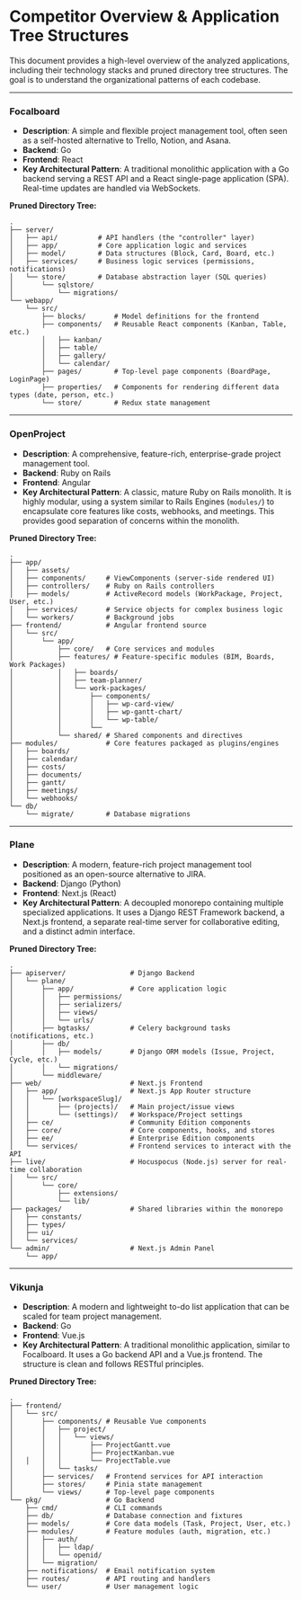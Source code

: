# Competitor Overview & Application Tree Structures

This document provides a high-level overview of the analyzed applications, including their technology stacks and pruned directory tree structures. The goal is to understand the organizational patterns of each codebase.

---

### **Focalboard**

*   **Description**: A simple and flexible project management tool, often seen as a self-hosted alternative to Trello, Notion, and Asana.
*   **Backend**: Go
*   **Frontend**: React
*   **Key Architectural Pattern**: A traditional monolithic application with a Go backend serving a REST API and a React single-page application (SPA). Real-time updates are handled via WebSockets.

**Pruned Directory Tree:**

```
.
├── server/
│   ├── api/          # API handlers (the "controller" layer)
│   ├── app/          # Core application logic and services
│   ├── model/        # Data structures (Block, Card, Board, etc.)
│   ├── services/     # Business logic services (permissions, notifications)
│   └── store/        # Database abstraction layer (SQL queries)
│       └── sqlstore/
│           └── migrations/
└── webapp/
    └── src/
        ├── blocks/       # Model definitions for the frontend
        ├── components/   # Reusable React components (Kanban, Table, etc.)
        │   ├── kanban/
        │   ├── table/
        │   ├── gallery/
        │   └── calendar/
        ├── pages/        # Top-level page components (BoardPage, LoginPage)
        ├── properties/   # Components for rendering different data types (date, person, etc.)
        └── store/        # Redux state management
```

---

### **OpenProject**

*   **Description**: A comprehensive, feature-rich, enterprise-grade project management tool.
*   **Backend**: Ruby on Rails
*   **Frontend**: Angular
*   **Key Architectural Pattern**: A classic, mature Ruby on Rails monolith. It is highly modular, using a system similar to Rails Engines (`modules/`) to encapsulate core features like costs, webhooks, and meetings. This provides good separation of concerns within the monolith.

**Pruned Directory Tree:**

```
.
├── app/
│   ├── assets/
│   ├── components/     # ViewComponents (server-side rendered UI)
│   ├── controllers/    # Ruby on Rails controllers
│   ├── models/         # ActiveRecord models (WorkPackage, Project, User, etc.)
│   ├── services/       # Service objects for complex business logic
│   └── workers/        # Background jobs
├── frontend/           # Angular frontend source
│   └── src/
│       └── app/
│           ├── core/   # Core services and modules
│           ├── features/ # Feature-specific modules (BIM, Boards, Work Packages)
│           │   ├── boards/
│           │   ├── team-planner/
│           │   └── work-packages/
│           │       ├── components/
│           │       │   ├── wp-card-view/
│           │       │   ├── wp-gantt-chart/
│           │       │   └── wp-table/
│           │       └──
│           └── shared/ # Shared components and directives
├── modules/            # Core features packaged as plugins/engines
│   ├── boards/
│   ├── calendar/
│   ├── costs/
│   ├── documents/
│   ├── gantt/
│   ├── meetings/
│   └── webhooks/
└── db/
    └── migrate/        # Database migrations
```

---

### **Plane**

*   **Description**: A modern, feature-rich project management tool positioned as an open-source alternative to JIRA.
*   **Backend**: Django (Python)
*   **Frontend**: Next.js (React)
*   **Key Architectural Pattern**: A decoupled monorepo containing multiple specialized applications. It uses a Django REST Framework backend, a Next.js frontend, a separate real-time server for collaborative editing, and a distinct admin interface.

**Pruned Directory Tree:**

```
.
├── apiserver/                # Django Backend
│   └── plane/
│       ├── app/              # Core application logic
│       │   ├── permissions/
│       │   ├── serializers/
│       │   ├── views/
│       │   └── urls/
│       ├── bgtasks/          # Celery background tasks (notifications, etc.)
│       ├── db/
│       │   ├── models/       # Django ORM models (Issue, Project, Cycle, etc.)
│       │   └── migrations/
│       └── middleware/
├── web/                      # Next.js Frontend
│   ├── app/                  # Next.js App Router structure
│   │   └── [workspaceSlug]/
│   │       ├── (projects)/   # Main project/issue views
│   │       └── (settings)/   # Workspace/Project settings
│   ├── ce/                   # Community Edition components
│   ├── core/                 # Core components, hooks, and stores
│   ├── ee/                   # Enterprise Edition components
│   └── services/             # Frontend services to interact with the API
├── live/                     # Hocuspocus (Node.js) server for real-time collaboration
│   └── src/
│       └── core/
│           ├── extensions/
│           └── lib/
├── packages/                 # Shared libraries within the monorepo
│   ├── constants/
│   ├── types/
│   ├── ui/
│   └── services/
└── admin/                    # Next.js Admin Panel
    └── app/
```

---

### **Vikunja**

*   **Description**: A modern and lightweight to-do list application that can be scaled for team project management.
*   **Backend**: Go
*   **Frontend**: Vue.js
*   **Key Architectural Pattern**: A traditional monolithic application, similar to Focalboard. It uses a Go backend API and a Vue.js frontend. The structure is clean and follows RESTful principles.

**Pruned Directory Tree:**

```
.
├── frontend/
│   └── src/
│       ├── components/ # Reusable Vue components
│       │   ├── project/
│       │   │   └── views/
│       │   │       ├── ProjectGantt.vue
│       │   │       ├── ProjectKanban.vue
│   │   │   │       └── ProjectTable.vue
│       │   └── tasks/
│       ├── services/   # Frontend services for API interaction
│       ├── stores/     # Pinia state management
│       └── views/      # Top-level page components
└── pkg/                # Go Backend
    ├── cmd/            # CLI commands
    ├── db/             # Database connection and fixtures
    ├── models/         # Core data models (Task, Project, User, etc.)
    ├── modules/        # Feature modules (auth, migration, etc.)
    │   ├── auth/
    │   │   ├── ldap/
    │   │   └── openid/
    │   └── migration/
    ├── notifications/  # Email notification system
    ├── routes/         # API routing and handlers
    └── user/           # User management logic
```
